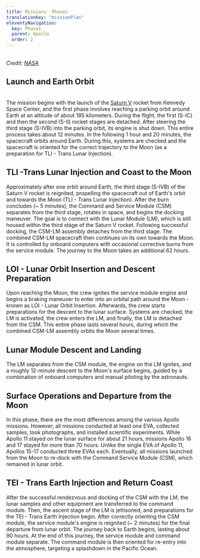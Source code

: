```yaml
---
title: Missions' Phases
translationKey: "missionPlan"
eleventyNavigation:
  key: Phases
  parent: Apollo
  order: 2
---
```

<br>
<div class="pswp-gallery" id="my-gallery">
 <a href="/assets/img/apollo/large/mission_plan.jpg" 
    data-pswp-width="7000" 
    data-pswp-height="2300" 
    target="_blank">
    <img src="/assets/img/apollo/thumbnails/mission_plan_thumbnail.jpg" alt="" />
</a>
</div>
<i>Credit: <a href="https://science.nasa.gov/resource/apollo-mission-flight-plan-1967/">NASA</a></i>

## Launch and Earth Orbit
<br>
<div class="pswp-gallery" id="my-gallery">
The mission begins with the launch of the <a href="/assets/img/apollo/large/saturn_large.jpg" data-pswp-width="1448" data-pswp-height="2048" target="_blank">Saturn V</a> rocket from Kennedy Space Center, and the first phase involves reaching a parking orbit around Earth at an altitude of about 185 kilometers. During the flight, the first (S-IC) and then the second (S-II) rocket stages are detached. After steering the third stage (S-IVB) into the parking orbit, its engine is shut down. This entire process takes about 12 minutes. In the following 1 hour and 20 minutes, the spacecraft orbits around Earth. During this, systems are checked and the spacecraft is oriented for the correct trajectory to the Moon (as a preparation for TLI - Trans Lunar Injection). 
</div>

## TLI -Trans Lunar Injection and Coast to the Moon
Approximately after one orbit around Earth, the third stage (S-IVB) of the Saturn V rocket is reignited, propelling the spacecraft out of Earth's orbit and towards the Moon (TLI - Trans Lunar Injection). After the burn concludes (~ 5 minutes), the Command and Service Module (CSM) separates from the third stage, rotates in space, and begins the docking maneuver. The goal is to connect with the Lunar Module (LM), which is still housed within the third stage of the Saturn V rocket. Following successful docking, the CSM-LM assembly detaches from the third stage. The combined CSM-LM spacecraft then continues on its own towards the Moon. It is controlled by onboard computers with occasional corrective burns from the service module. The journey to the Moon takes an additional 62 hours.

## LOI - Lunar Orbit Insertion and Descent Preparation
Upon reaching the Moon, the crew ignites the service module engine and begins a braking maneuver to enter into an orbital path around the Moon - known as LOI - Lunar Orbit Insertion. Afterwards, the crew starts preparations for the descent to the lunar surface. Systems are checked, the LM is activated, the crew enters the LM, and finally, the LM is detached from the CSM. This entire phase lasts several hours, during which the combined CSM-LM assembly orbits the Moon several times.

## Lunar Module Descent and Landing
The LM separates from the CSM module, the engine on the LM ignites, and a roughly 12-minute descent to the Moon's surface begins, guided by a combination of onboard computers and manual piloting by the astronauts.

## Surface Operations and Departure from the Moon
In this phase, there are the most differences among the various Apollo missions. However, all missions conducted at least one EVA, collected samples, took photographs, and installed scientific experiments. While Apollo 11 stayed on the lunar surface for about 21 hours, missions Apollo 16 and 17 stayed for more than 70 hours. Unlike the single EVA of Apollo 11, Apollos 15-17 conducted three EVAs each. Eventually, all missions launched from the Moon to re-dock with the Command Service Module (CSM), which remained in lunar orbit.

## TEI - Trans Earth Injection and Return Coast
After the successful rendezvous and docking of the CSM with the LM, the lunar samples and other equipment are transferred to the command module. Then, the ascent stage of the LM is jettisoned, and preparations for the TEI - Trans Earth Injection begin. After correctly orienting the CSM module, the service module's engine is reignited (~ 2 minutes) for the final departure from lunar orbit. The journey back to Earth begins, lasting about 90 hours. At the end of this journey, the service module and command module separate. The command module is then oriented for re-entry into the atmosphere, targeting a splashdown in the Pacific Ocean.
